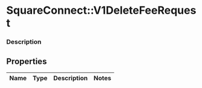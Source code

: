 # SquareConnect::V1DeleteFeeRequest

### Description



## Properties
Name | Type | Description | Notes
------------ | ------------- | ------------- | -------------


